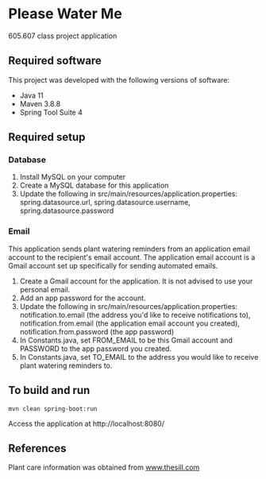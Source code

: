 # Please Water Me

605.607 class project application

## Required software

This project was developed with the following versions of software:

- Java 11
- Maven 3.8.8
- Spring Tool Suite 4

## Required setup

### Database

1. Install MySQL on your computer
1. Create a MySQL database for this application
1. Update the following in src/main/resources/application.properties: spring.datasource.url, spring.datasource.username, spring.datasource.password

### Email

This application sends plant watering reminders from an application email account to the recipient's email account. The application email account is a Gmail account set up specifically for sending automated emails.

1. Create a Gmail account for the application. It is not advised to use your personal email.
1. Add an app password for the account.
1. Update the following in src/main/resources/application.properties: notification.to.email (the address you'd like to receive notifications to), notification.from.email (the application email account you created), notification.from.password (the app password)
1. In Constants.java, set FROM_EMAIL to be this Gmail account and PASSWORD to the app password you created.
1. In Constants.java, set TO_EMAIL to the address you would like to receive plant watering reminders to.

## To build and run

`mvn clean spring-boot:run`

Access the application at http://localhost:8080/

## References

Plant care information was obtained from www.thesill.com
